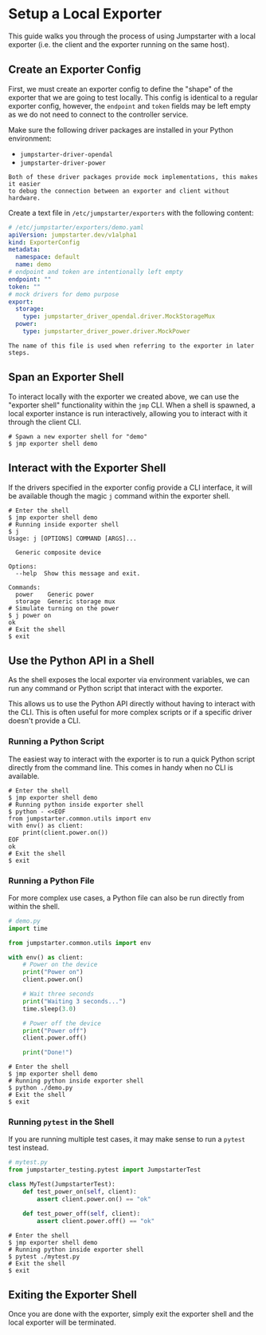 # Setup a Local Exporter

This guide walks you through the process of using Jumpstarter with a local
exporter (i.e. the client and the exporter running on the same host).

## Create an Exporter Config

First, we must create an exporter config to define the "shape" of the exporter
that we are going to test locally. This config is identical to a regular exporter
config, however, the `endpoint` and `token` fields may be left empty as we do
not need to connect to the controller service.

Make sure the following driver packages are installed in your Python environment:
- `jumpstarter-driver-opendal`
- `jumpstarter-driver-power`

```{tip}
Both of these driver packages provide mock implementations, this makes it easier
to debug the connection between an exporter and client without hardware.
```

Create a text file in `/etc/jumpstarter/exporters` with the following content:

```yaml
# /etc/jumpstarter/exporters/demo.yaml
apiVersion: jumpstarter.dev/v1alpha1
kind: ExporterConfig
metadata:
  namespace: default
  name: demo
# endpoint and token are intentionally left empty
endpoint: ""
token: ""
# mock drivers for demo purpose
export:
  storage:
    type: jumpstarter_driver_opendal.driver.MockStorageMux
  power:
    type: jumpstarter_driver_power.driver.MockPower
```

```{note}
The name of this file is used when referring to the exporter in later steps.
```

## Span an Exporter Shell

To interact locally with the exporter we created above, we can use the
"exporter shell" functionality within the `jmp` CLI. When a shell is spawned,
a local exporter instance is run interactively, allowing you to interact with
it through the client CLI.

```shell
# Spawn a new exporter shell for "demo"
$ jmp exporter shell demo
```

## Interact with the Exporter Shell

If the drivers specified in the exporter config provide a CLI interface, it will
be available though the magic `j` command within the exporter shell.

```shell
# Enter the shell
$ jmp exporter shell demo
# Running inside exporter shell
$ j
Usage: j [OPTIONS] COMMAND [ARGS]...

  Generic composite device

Options:
  --help  Show this message and exit.

Commands:
  power    Generic power
  storage  Generic storage mux
# Simulate turning on the power
$ j power on
ok
# Exit the shell
$ exit
```

## Use the Python API in a Shell

As the shell exposes the local exporter via environment variables, we can run
any command or Python script that interact with the exporter.

This allows us to use the Python API directly without having to interact with
the CLI. This is often useful for more complex scripts or if a specific driver
doesn't provide a CLI.

### Running a Python Script

The easiest way to interact with the exporter is to run a quick Python script
directly from the command line. This comes in handy when no CLI is available.

```shell
# Enter the shell
$ jmp exporter shell demo
# Running python inside exporter shell
$ python - <<EOF
from jumpstarter.common.utils import env
with env() as client:
    print(client.power.on())
EOF
ok
# Exit the shell
$ exit
```

### Running a Python File

For more complex use cases, a Python file can also be run directly from within
the shell.

```python
# demo.py
import time

from jumpstarter.common.utils import env

with env() as client:
    # Power on the device
    print("Power on")
    client.power.on()

    # Wait three seconds
    print("Waiting 3 seconds...")
    time.sleep(3.0)

    # Power off the device
    print("Power off")
    client.power.off()

    print("Done!")
```

```shell
# Enter the shell
$ jmp exporter shell demo
# Running python inside exporter shell
$ python ./demo.py
# Exit the shell
$ exit
```

### Running `pytest` in the Shell

If you are running multiple test cases, it may make sense to run a `pytest` test
instead.

```python
# mytest.py
from jumpstarter_testing.pytest import JumpstarterTest

class MyTest(JumpstarterTest):
    def test_power_on(self, client):
        assert client.power.on() == "ok"

    def test_power_off(self, client):
        assert client.power.off() == "ok"
```

```shell
# Enter the shell
$ jmp exporter shell demo
# Running python inside exporter shell
$ pytest ./mytest.py
# Exit the shell
$ exit
```

## Exiting the Exporter Shell

Once you are done with the exporter, simply exit the exporter shell and the
local exporter will be terminated.
